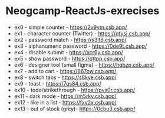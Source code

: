 # Neogcamp-ReactJs-exrecises
- ex0 - simple counter - https://2v9ym.csb.app/
- ex1 - character counter (Twitter) - https://qtysj.csb.app/
- ex2 - password match - https://s3ltd.csb.app/
- ex3 - alphanumeric password - https://0de9t.csb.app/
- ex4 - disable submit - https://xcr6y.csb.app/
- ex5 - show password - https://pttpp.csb.app/
- ex6 - designer tool (small figma) - https://hqbzp.csb.app/
- ex7 - add to cart - https://867ow.csb.app/
- ex8 - switch tabs - https://s8kye.csb.app/
- ex9 - toast - https://7qs84.csb.app/
- ex10 - todo/strikethrough - https://pvs0r.csb.app/
- ex11 - dark mode - https://m5rky.csb.app/
- ex12 - like in a list - https://fxy2x.csb.app/
- ex13 - out of stock (grey)- https://0cbu3.csb.app/
